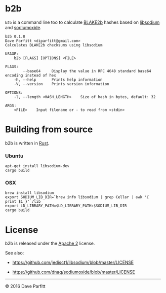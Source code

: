 # b2b


`b2b` is a command line too to calculate [BLAKE2b](https://blake2.net/)  hashes based on [libsodium](https://github.com/jedisct1/libsodium) and [sodiumoxide](https://github.com/dnaq/sodiumoxide).

```
b2b 0.1.0
Dave Parfitt <diparfitt@gmail.com>
Calculates BLAKE2b checksums using libsodium

USAGE:
    b2b [FLAGS] [OPTIONS] <FILE>

FLAGS:
        --base64     Display the value in RFC 4648 standard base64 encoding instead of hex
    -h, --help       Prints help information
    -V, --version    Prints version information

OPTIONS:
    -l, --length <HASH_LENGTH>    Size of hash in bytes, default: 32

ARGS:
    <FILE>    Input filename or - to read from <stdin>
```


# Building from source

b2b is written in [Rust](https://www.rust-lang.org/).


### Ubuntu 

```
apt-get install libsodium-dev
cargo build
```

### OSX

```
brew install libsodium
export SODIUM_LIB_DIR=`brew info libsodium | grep Cellar | awk '{ print $1 }'`/lib
export LD_LIBRARY_PATH=$LD_LIBRARY_PATH:$SODIUM_LIB_DIR
cargo build
```

# License

b2b is released under the [Apache 2](http://www.apache.org/licenses/LICENSE-2.0.html) license.

See also: 

- https://github.com/jedisct1/libsodium/blob/master/LICENSE

- https://github.com/dnaq/sodiumoxide/blob/master/LICENSE

---

© 2016 Dave Parfitt
